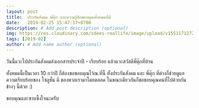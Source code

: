 ```yaml
---
layout: post
title:  ประกันสังคม พี่ตุ๊ก และความรู้สึกขอบคุณทั้งหมดที่มี
date:   2019-02-25 15:47:17+0700
description: # Add post description (optional)
img: https://res.cloudinary.com/sdees-reallife/image/upload/v1551171272/Screenshot_from_2019-02-26_15-51-16.png # Add image post (optional)
tags: [2019-02]
author: # Add name author (optional)
---
```

วันนี้แวะไปประกันสังคมส่งเอกสารประจำปี - เรียบร้อย แล้วแวะสวัสดีพี่ตุ๊กที่บ้าน

ทั้งหมดนี้เป็นเวลา 10 กว่าปี ก็ต้องขอขอบคุณไว้ณ.ที่นี้ ทั้งประกันสังคม และ พี่ตุ๊ก ที่ต่างก็ช่วยดูแลความเรียบร้อยของ โซลูชั่น ดี ของพวกเรามาโดยตลอด ในขณะเดียวกันก็ขอขอบคุณคนที่ไปด้วยกันข้างๆ นี้ด้วย :)

ขอบคุณและซาบซึ้งใจนะครับ
